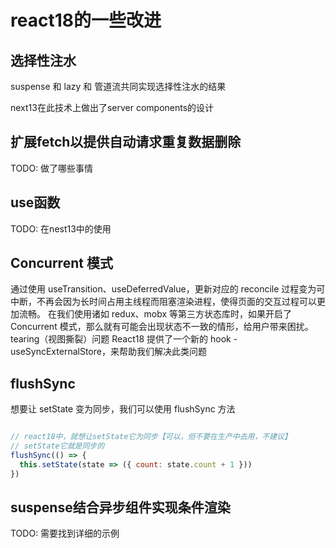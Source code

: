 # react18的一些改进

## 选择性注水

suspense 和 lazy 和 管道流共同实现选择性注水的结果

next13在此技术上做出了server components的设计

## 扩展fetch以提供自动请求重复数据删除

TODO: 做了哪些事情
## use函数

TODO: 在nest13中的使用

## Concurrent 模式

通过使用 useTransition、useDeferredValue，更新对应的 reconcile 过程变为可中断，不再会因为长时间占用主线程而阻塞渲染进程，使得页面的交互过程可以更加流畅。
在我们使用诸如 redux、mobx 等第三方状态库时，如果开启了 Concurrent 模式，那么就有可能会出现状态不一致的情形，给用户带来困扰。 tearing（视图撕裂）问题
React18 提供了一个新的 hook - useSyncExternalStore，来帮助我们解决此类问题

## flushSync

想要让 setState 变为同步，我们可以使用 flushSync 方法


```js

// react18中，就想让setState它为同步【可以，但不要在生产中去用，不建议】
// setState它就是同步的
flushSync(() => {
  this.setState(state => ({ count: state.count + 1 }))
})
```

## suspense结合异步组件实现条件渲染


TODO: 需要找到详细的示例